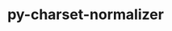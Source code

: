 ---
title: "py-charset-normalizer"
layout: cache
categories: [package, develop-2023-11-26]
meta: {"versions": ["3.3.0"], "compilers": ["apple-clang@=15.0.0", "cce@=15.0.1", "gcc@=11.1.0", "gcc@=11.3.0", "gcc@=11.4.0", "gcc@=7.3.1", "gcc@=9.4.0", "oneapi@=2023.2.0"], "oss": ["amzn2", "rhel8", "ubuntu20.04", "ubuntu22.04", "ventura"], "platforms": ["darwin", "linux"], "targets": ["aarch64", "neoverse_n1", "neoverse_v1", "ppc64le", "x86_64_v3", "zen4"], "stacks": ["aws-isc", "aws-isc-aarch64", "data-vis-sdk", "e4s", "e4s-cray-rhel", "e4s-neoverse_v1", "e4s-oneapi", "e4s-power", "ml-darwin-aarch64-mps", "ml-linux-x86_64-cpu", "ml-linux-x86_64-cuda", "ml-linux-x86_64-rocm", "root"], "num_specs": 22, "num_specs_by_stack": {"ml-darwin-aarch64-mps": 2, "root": 22, "aws-isc-aarch64": 2, "aws-isc": 1, "e4s-cray-rhel": 1, "e4s-neoverse_v1": 2, "e4s-power": 2, "data-vis-sdk": 2, "e4s": 3, "e4s-oneapi": 3, "ml-linux-x86_64-cpu": 4, "ml-linux-x86_64-rocm": 4, "ml-linux-x86_64-cuda": 4}}
spec_details: [{"hash": "aidxnic6xpaoo2xp7kj63cvvlxgarfrw", "compiler": "apple-clang@=15.0.0", "versions": ["3.3.0"], "os": "ventura", "platform": "darwin", "target": "aarch64", "variants": ["build_system=python_pip"], "stacks": ["ml-darwin-aarch64-mps", "root"], "size": "-", "tarball": "https://binaries.spack.io/releases/develop-2023-11-26/build_cache/darwin-ventura-aarch64/apple-clang-15.0.0/py-charset-normalizer-3.3.0/darwin-ventura-aarch64-apple-clang-15.0.0-py-charset-normalizer-3.3.0-aidxnic6xpaoo2xp7kj63cvvlxgarfrw.spack"}, {"hash": "i3m6u6644f3avyroqf46ggul23c26q3n", "compiler": "apple-clang@=15.0.0", "versions": ["3.3.0"], "os": "ventura", "platform": "darwin", "target": "aarch64", "variants": ["build_system=python_pip"], "stacks": ["ml-darwin-aarch64-mps", "root"], "size": "-", "tarball": "https://binaries.spack.io/releases/develop-2023-11-26/build_cache/darwin-ventura-aarch64/apple-clang-15.0.0/py-charset-normalizer-3.3.0/darwin-ventura-aarch64-apple-clang-15.0.0-py-charset-normalizer-3.3.0-i3m6u6644f3avyroqf46ggul23c26q3n.spack"}, {"hash": "psf62cmkcbqylpa46gphjshs5dz5nqnw", "compiler": "gcc@=7.3.1", "versions": ["3.3.0"], "os": "amzn2", "platform": "linux", "target": "aarch64", "variants": ["build_system=python_pip"], "stacks": ["root", "aws-isc-aarch64"], "size": "-", "tarball": "https://binaries.spack.io/releases/develop-2023-11-26/build_cache/linux-amzn2-aarch64/gcc-7.3.1/py-charset-normalizer-3.3.0/linux-amzn2-aarch64-gcc-7.3.1-py-charset-normalizer-3.3.0-psf62cmkcbqylpa46gphjshs5dz5nqnw.spack"}, {"hash": "cpisungxik2ixnxdkaimyy23xb4agg4x", "compiler": "gcc@=7.3.1", "versions": ["3.3.0"], "os": "amzn2", "platform": "linux", "target": "neoverse_n1", "variants": ["build_system=python_pip"], "stacks": ["root", "aws-isc-aarch64"], "size": "-", "tarball": "https://binaries.spack.io/releases/develop-2023-11-26/build_cache/linux-amzn2-neoverse_n1/gcc-7.3.1/py-charset-normalizer-3.3.0/linux-amzn2-neoverse_n1-gcc-7.3.1-py-charset-normalizer-3.3.0-cpisungxik2ixnxdkaimyy23xb4agg4x.spack"}, {"hash": "amszste6vcnxmvsmqataojlfghmrnc5x", "compiler": "gcc@=7.3.1", "versions": ["3.3.0"], "os": "amzn2", "platform": "linux", "target": "x86_64_v3", "variants": ["build_system=python_pip"], "stacks": ["root", "aws-isc"], "size": "-", "tarball": "https://binaries.spack.io/releases/develop-2023-11-26/build_cache/linux-amzn2-x86_64_v3/gcc-7.3.1/py-charset-normalizer-3.3.0/linux-amzn2-x86_64_v3-gcc-7.3.1-py-charset-normalizer-3.3.0-amszste6vcnxmvsmqataojlfghmrnc5x.spack"}, {"hash": "rf4cj3bgfhqqcujyrqx64yw5msapbfdu", "compiler": "cce@=15.0.1", "versions": ["3.3.0"], "os": "rhel8", "platform": "linux", "target": "zen4", "variants": ["build_system=python_pip"], "stacks": ["e4s-cray-rhel", "root"], "size": "-", "tarball": "https://binaries.spack.io/releases/develop-2023-11-26/build_cache/linux-rhel8-zen4/cce-15.0.1/py-charset-normalizer-3.3.0/linux-rhel8-zen4-cce-15.0.1-py-charset-normalizer-3.3.0-rf4cj3bgfhqqcujyrqx64yw5msapbfdu.spack"}, {"hash": "pot6aperkoufcgvlpqkvffqprhk3b3ui", "compiler": "gcc@=11.4.0", "versions": ["3.3.0"], "os": "ubuntu20.04", "platform": "linux", "target": "neoverse_v1", "variants": ["build_system=python_pip"], "stacks": ["e4s-neoverse_v1", "root"], "size": "-", "tarball": "https://binaries.spack.io/releases/develop-2023-11-26/build_cache/linux-ubuntu20.04-neoverse_v1/gcc-11.4.0/py-charset-normalizer-3.3.0/linux-ubuntu20.04-neoverse_v1-gcc-11.4.0-py-charset-normalizer-3.3.0-pot6aperkoufcgvlpqkvffqprhk3b3ui.spack"}, {"hash": "waxu6vtr5dbiglkqosfmam2hs3n4duwz", "compiler": "gcc@=11.4.0", "versions": ["3.3.0"], "os": "ubuntu20.04", "platform": "linux", "target": "neoverse_v1", "variants": ["build_system=python_pip"], "stacks": ["e4s-neoverse_v1", "root"], "size": "-", "tarball": "https://binaries.spack.io/releases/develop-2023-11-26/build_cache/linux-ubuntu20.04-neoverse_v1/gcc-11.4.0/py-charset-normalizer-3.3.0/linux-ubuntu20.04-neoverse_v1-gcc-11.4.0-py-charset-normalizer-3.3.0-waxu6vtr5dbiglkqosfmam2hs3n4duwz.spack"}, {"hash": "4l67tavudufbw6btcik35642rp6myuyd", "compiler": "gcc@=9.4.0", "versions": ["3.3.0"], "os": "ubuntu20.04", "platform": "linux", "target": "ppc64le", "variants": ["build_system=python_pip"], "stacks": ["root", "e4s-power"], "size": "-", "tarball": "https://binaries.spack.io/releases/develop-2023-11-26/build_cache/linux-ubuntu20.04-ppc64le/gcc-9.4.0/py-charset-normalizer-3.3.0/linux-ubuntu20.04-ppc64le-gcc-9.4.0-py-charset-normalizer-3.3.0-4l67tavudufbw6btcik35642rp6myuyd.spack"}, {"hash": "4uzw6k5pjjjekh7dolkqo47u26lvkbf4", "compiler": "gcc@=9.4.0", "versions": ["3.3.0"], "os": "ubuntu20.04", "platform": "linux", "target": "ppc64le", "variants": ["build_system=python_pip"], "stacks": ["root", "e4s-power"], "size": "-", "tarball": "https://binaries.spack.io/releases/develop-2023-11-26/build_cache/linux-ubuntu20.04-ppc64le/gcc-9.4.0/py-charset-normalizer-3.3.0/linux-ubuntu20.04-ppc64le-gcc-9.4.0-py-charset-normalizer-3.3.0-4uzw6k5pjjjekh7dolkqo47u26lvkbf4.spack"}, {"hash": "xndrwa6iwhuvpy3eqjv4zz3yirkkqptw", "compiler": "gcc@=11.1.0", "versions": ["3.3.0"], "os": "ubuntu20.04", "platform": "linux", "target": "x86_64_v3", "variants": ["build_system=python_pip"], "stacks": ["root", "data-vis-sdk"], "size": "-", "tarball": "https://binaries.spack.io/releases/develop-2023-11-26/build_cache/linux-ubuntu20.04-x86_64_v3/gcc-11.1.0/py-charset-normalizer-3.3.0/linux-ubuntu20.04-x86_64_v3-gcc-11.1.0-py-charset-normalizer-3.3.0-xndrwa6iwhuvpy3eqjv4zz3yirkkqptw.spack"}, {"hash": "4zojcjty76hwndyjy4s4w2zrm3c4cth5", "compiler": "gcc@=11.1.0", "versions": ["3.3.0"], "os": "ubuntu20.04", "platform": "linux", "target": "x86_64_v3", "variants": ["build_system=python_pip"], "stacks": ["root", "data-vis-sdk"], "size": "-", "tarball": "https://binaries.spack.io/releases/develop-2023-11-26/build_cache/linux-ubuntu20.04-x86_64_v3/gcc-11.1.0/py-charset-normalizer-3.3.0/linux-ubuntu20.04-x86_64_v3-gcc-11.1.0-py-charset-normalizer-3.3.0-4zojcjty76hwndyjy4s4w2zrm3c4cth5.spack"}, {"hash": "vijcotmcvswlbackt3fprqgxmnfreeh2", "compiler": "gcc@=11.4.0", "versions": ["3.3.0"], "os": "ubuntu20.04", "platform": "linux", "target": "x86_64_v3", "variants": ["build_system=python_pip"], "stacks": ["e4s", "root"], "size": "-", "tarball": "https://binaries.spack.io/releases/develop-2023-11-26/build_cache/linux-ubuntu20.04-x86_64_v3/gcc-11.4.0/py-charset-normalizer-3.3.0/linux-ubuntu20.04-x86_64_v3-gcc-11.4.0-py-charset-normalizer-3.3.0-vijcotmcvswlbackt3fprqgxmnfreeh2.spack"}, {"hash": "7zaufny33eskdskm773bwk7vf72tbsa3", "compiler": "gcc@=11.4.0", "versions": ["3.3.0"], "os": "ubuntu20.04", "platform": "linux", "target": "x86_64_v3", "variants": ["build_system=python_pip"], "stacks": ["e4s", "root"], "size": "-", "tarball": "https://binaries.spack.io/releases/develop-2023-11-26/build_cache/linux-ubuntu20.04-x86_64_v3/gcc-11.4.0/py-charset-normalizer-3.3.0/linux-ubuntu20.04-x86_64_v3-gcc-11.4.0-py-charset-normalizer-3.3.0-7zaufny33eskdskm773bwk7vf72tbsa3.spack"}, {"hash": "shqeh7akeebuck5fnyn4hfvku5e5khvo", "compiler": "gcc@=11.4.0", "versions": ["3.3.0"], "os": "ubuntu20.04", "platform": "linux", "target": "x86_64_v3", "variants": ["build_system=python_pip"], "stacks": ["e4s", "root"], "size": "-", "tarball": "https://binaries.spack.io/releases/develop-2023-11-26/build_cache/linux-ubuntu20.04-x86_64_v3/gcc-11.4.0/py-charset-normalizer-3.3.0/linux-ubuntu20.04-x86_64_v3-gcc-11.4.0-py-charset-normalizer-3.3.0-shqeh7akeebuck5fnyn4hfvku5e5khvo.spack"}, {"hash": "bb6fgk5ej6n3s7x47gav67vtav3enloi", "compiler": "oneapi@=2023.2.0", "versions": ["3.3.0"], "os": "ubuntu20.04", "platform": "linux", "target": "x86_64_v3", "variants": ["build_system=python_pip"], "stacks": ["root", "e4s-oneapi"], "size": "-", "tarball": "https://binaries.spack.io/releases/develop-2023-11-26/build_cache/linux-ubuntu20.04-x86_64_v3/oneapi-2023.2.0/py-charset-normalizer-3.3.0/linux-ubuntu20.04-x86_64_v3-oneapi-2023.2.0-py-charset-normalizer-3.3.0-bb6fgk5ej6n3s7x47gav67vtav3enloi.spack"}, {"hash": "s5xykw5dsrg3iqpzxbgg7w4kl2uc6fce", "compiler": "oneapi@=2023.2.0", "versions": ["3.3.0"], "os": "ubuntu20.04", "platform": "linux", "target": "x86_64_v3", "variants": ["build_system=python_pip"], "stacks": ["root", "e4s-oneapi"], "size": "-", "tarball": "https://binaries.spack.io/releases/develop-2023-11-26/build_cache/linux-ubuntu20.04-x86_64_v3/oneapi-2023.2.0/py-charset-normalizer-3.3.0/linux-ubuntu20.04-x86_64_v3-oneapi-2023.2.0-py-charset-normalizer-3.3.0-s5xykw5dsrg3iqpzxbgg7w4kl2uc6fce.spack"}, {"hash": "bi5qo4vwwijw4nffmbzxxo4nwicz225u", "compiler": "oneapi@=2023.2.0", "versions": ["3.3.0"], "os": "ubuntu20.04", "platform": "linux", "target": "x86_64_v3", "variants": ["build_system=python_pip"], "stacks": ["root", "e4s-oneapi"], "size": "-", "tarball": "https://binaries.spack.io/releases/develop-2023-11-26/build_cache/linux-ubuntu20.04-x86_64_v3/oneapi-2023.2.0/py-charset-normalizer-3.3.0/linux-ubuntu20.04-x86_64_v3-oneapi-2023.2.0-py-charset-normalizer-3.3.0-bi5qo4vwwijw4nffmbzxxo4nwicz225u.spack"}, {"hash": "hjbc3mbgge7hvwinespyjevgu6uhv6ok", "compiler": "gcc@=11.3.0", "versions": ["3.3.0"], "os": "ubuntu22.04", "platform": "linux", "target": "x86_64_v3", "variants": ["build_system=python_pip"], "stacks": ["root", "ml-linux-x86_64-cpu", "ml-linux-x86_64-rocm", "ml-linux-x86_64-cuda"], "size": "-", "tarball": "https://binaries.spack.io/releases/develop-2023-11-26/build_cache/linux-ubuntu22.04-x86_64_v3/gcc-11.3.0/py-charset-normalizer-3.3.0/linux-ubuntu22.04-x86_64_v3-gcc-11.3.0-py-charset-normalizer-3.3.0-hjbc3mbgge7hvwinespyjevgu6uhv6ok.spack"}, {"hash": "hde5gagrz7fz5wtzfa3jt2wakqhopfis", "compiler": "gcc@=11.3.0", "versions": ["3.3.0"], "os": "ubuntu22.04", "platform": "linux", "target": "x86_64_v3", "variants": ["build_system=python_pip"], "stacks": ["root", "ml-linux-x86_64-cpu", "ml-linux-x86_64-rocm", "ml-linux-x86_64-cuda"], "size": "-", "tarball": "https://binaries.spack.io/releases/develop-2023-11-26/build_cache/linux-ubuntu22.04-x86_64_v3/gcc-11.3.0/py-charset-normalizer-3.3.0/linux-ubuntu22.04-x86_64_v3-gcc-11.3.0-py-charset-normalizer-3.3.0-hde5gagrz7fz5wtzfa3jt2wakqhopfis.spack"}, {"hash": "r3y4ciptegp3fkuvl37fp2kbnhsk4ya6", "compiler": "gcc@=11.3.0", "versions": ["3.3.0"], "os": "ubuntu22.04", "platform": "linux", "target": "x86_64_v3", "variants": ["build_system=python_pip"], "stacks": ["root", "ml-linux-x86_64-cpu", "ml-linux-x86_64-rocm", "ml-linux-x86_64-cuda"], "size": "-", "tarball": "https://binaries.spack.io/releases/develop-2023-11-26/build_cache/linux-ubuntu22.04-x86_64_v3/gcc-11.3.0/py-charset-normalizer-3.3.0/linux-ubuntu22.04-x86_64_v3-gcc-11.3.0-py-charset-normalizer-3.3.0-r3y4ciptegp3fkuvl37fp2kbnhsk4ya6.spack"}, {"hash": "wi4ip27u6isktmexkhgwotcak3xtl3el", "compiler": "gcc@=11.3.0", "versions": ["3.3.0"], "os": "ubuntu22.04", "platform": "linux", "target": "x86_64_v3", "variants": ["build_system=python_pip"], "stacks": ["root", "ml-linux-x86_64-cpu", "ml-linux-x86_64-rocm", "ml-linux-x86_64-cuda"], "size": "-", "tarball": "https://binaries.spack.io/releases/develop-2023-11-26/build_cache/linux-ubuntu22.04-x86_64_v3/gcc-11.3.0/py-charset-normalizer-3.3.0/linux-ubuntu22.04-x86_64_v3-gcc-11.3.0-py-charset-normalizer-3.3.0-wi4ip27u6isktmexkhgwotcak3xtl3el.spack"}]
---